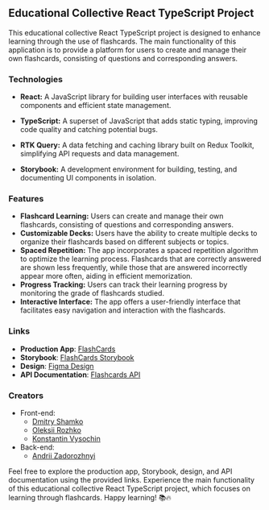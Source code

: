 ## Educational Collective React TypeScript Project

This educational collective React TypeScript project is designed to enhance learning through the use of flashcards. The main functionality of this application is to provide a platform for users to create and manage their own flashcards, consisting of questions and corresponding answers.

### Technologies

- **React:** A JavaScript library for building user interfaces with reusable components and efficient state management.

- **TypeScript:** A superset of JavaScript that adds static typing, improving code quality and catching potential bugs.

- **RTK Query:** A data fetching and caching library built on Redux Toolkit, simplifying API requests and data management.

- **Storybook:** A development environment for building, testing, and documenting UI components in isolation.

### Features

- **Flashcard Learning:** Users can create and manage their own flashcards, consisting of questions and corresponding answers.
- **Customizable Decks:** Users have the ability to create multiple decks to organize their flashcards based on different subjects or topics.
- **Spaced Repetition:** The app incorporates a spaced repetition algorithm to optimize the learning process. Flashcards that are correctly answered are shown less frequently, while those that are answered incorrectly appear more often, aiding in efficient memorization.
- **Progress Tracking:** Users can track their learning progress by monitoring the grade of flashcards studied.
- **Interactive Interface:** The app offers a user-friendly interface that facilitates easy navigation and interaction with the flashcards.

### Links

- **Production App**: [FlashCards](https://flashcards-proffery.vercel.app/)
- **Storybook**: [FlashCards Storybook](https://storybook-flashcards-proffery.vercel.app/)
- **Design**: [Figma Design](https://www.figma.com/file/PwHkQjA62wyw8BSEyW4gIk/%D0%9E%D0%B1%D1%83%D1%87%D0%B5%D0%BD%D0%B8%D0%B5-%D0%BF%D0%BE-%D0%BA%D0%B0%D1%80%D1%82%D0%BE%D1%87%D0%BA%D0%B0%D0%BC?type=design&node-id=0-1&mode=design)
- **API Documentation**: [Flashcards API](https://api.flashcards.andrii.es/docs)

### Creators
- Front-end:
    - [Dmitry Shamko](https://github.com/proffery)
    - [Oleksii Rozhko](https://github.com/r0leksii)
    - [Konstantin Vysochin](https://github.com/xaosland)
- Back-end:
    - [Andrii Zadorozhnyi](https://github.com/ershisan99)

Feel free to explore the production app, Storybook, design, and API documentation using the provided links. Experience the main functionality of this educational collective React TypeScript project, which focuses on learning through flashcards. Happy learning! 📚🔥

